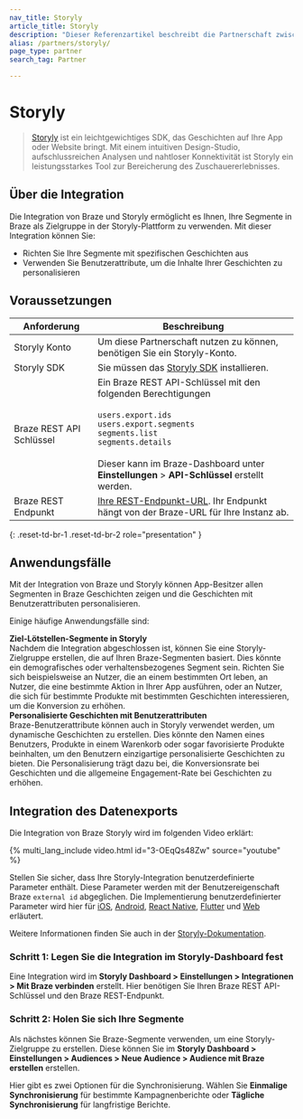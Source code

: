 ```yaml
---
nav_title: Storyly
article_title: Storyly
description: "Dieser Referenzartikel beschreibt die Partnerschaft zwischen Braze und Storyly, einem leichtgewichtigen SDK, das es App-Besitzern ermöglicht, ihre Segmente gezielt einzusetzen und Braze mit mehr First-Party-Daten zu versorgen."
alias: /partners/storyly/
page_type: partner
search_tag: Partner

---
```


# Storyly

> [Storyly](https://www.storyly.io/) ist ein leichtgewichtiges SDK, das Geschichten auf Ihre App oder Website bringt. Mit einem intuitiven Design-Studio, aufschlussreichen Analysen und nahtloser Konnektivität ist Storyly ein leistungsstarkes Tool zur Bereicherung des Zuschauererlebnisses. 



## Über die Integration

Die Integration von Braze und Storyly ermöglicht es Ihnen, Ihre Segmente in Braze als Zielgruppe in der Storyly-Plattform zu verwenden. Mit dieser Integration können Sie:
- Richten Sie Ihre Segmente mit spezifischen Geschichten aus
- Verwenden Sie Benutzerattribute, um die Inhalte Ihrer Geschichten zu personalisieren

## Voraussetzungen

| Anforderung | Beschreibung |
| ----------- | ----------- |
| Storyly Konto | Um diese Partnerschaft nutzen zu können, benötigen Sie ein Storyly-Konto. |
| Storyly SDK | Sie müssen das [Storyly SDK](https://integration.storyly.io/) installieren. |
| Braze REST API Schlüssel | Ein Braze REST API-Schlüssel mit den folgenden Berechtigungen <br><br> `users.export.ids`<br> `users.export.segments`<br> `segments.list`<br> `segments.details` <br><br> Dieser kann im Braze-Dashboard unter **Einstellungen** > **API-Schlüssel** erstellt werden. |
| Braze REST Endpunkt | [Ihre REST-Endpunkt-URL][1]. Ihr Endpunkt hängt von der Braze-URL für Ihre Instanz ab. |
{: .reset-td-br-1 .reset-td-br-2 role="presentation" }

## Anwendungsfälle

Mit der Integration von Braze und Storyly können App-Besitzer allen Segmenten in Braze Geschichten zeigen und die Geschichten mit Benutzerattributen personalisieren.

Einige häufige Anwendungsfälle sind:

__Ziel-Lötstellen-Segmente in Storyly__<br>Nachdem die Integration abgeschlossen ist, können Sie eine Storyly-Zielgruppe erstellen, die auf Ihren Braze-Segmenten basiert. Dies könnte ein demografisches oder verhaltensbezogenes Segment sein. Richten Sie sich beispielsweise an Nutzer, die an einem bestimmten Ort leben, an Nutzer, die eine bestimmte Aktion in Ihrer App ausführen, oder an Nutzer, die sich für bestimmte Produkte mit bestimmten Geschichten interessieren, um die Konversion zu erhöhen.<br>
__Personalisierte Geschichten mit Benutzerattributen__<br>Braze-Benutzerattribute können auch in Storyly verwendet werden, um dynamische Geschichten zu erstellen. Dies könnte den Namen eines Benutzers, Produkte in einem Warenkorb oder sogar favorisierte Produkte beinhalten, um den Benutzern einzigartige personalisierte Geschichten zu bieten. Die Personalisierung trägt dazu bei, die Konversionsrate bei Geschichten und die allgemeine Engagement-Rate bei Geschichten zu erhöhen.

## Integration des Datenexports

Die Integration von Braze Storyly wird im folgenden Video erklärt:

{% multi_lang_include video.html id="3-OEqQs48Zw" source="youtube" %}

Stellen Sie sicher, dass Ihre Storyly-Integration benutzerdefinierte Parameter enthält. Diese Parameter werden mit der Benutzereigenschaft Braze `external id` abgeglichen. Die Implementierung benutzerdefinierter Parameter wird hier für [iOS](https://integration.storyly.io/ios/personalization-customaudience.html), [Android](https://integration.storyly.io/android/personalization-customaudience.html), [React Native](https://integration.storyly.io/react-native/personalization-customaudience.html), [Flutter](https://integration.storyly.io/flutter/personalization-customaudience.html) und [Web](https://integration.storyly.io/web/personalization-customaudience.html) erläutert.

Weitere Informationen finden Sie auch in der [Storyly-Dokumentation](https://docs.storyly.io/page/connect-your-braze-audiences-with-storyly).

### Schritt 1: Legen Sie die Integration im Storyly-Dashboard fest

Eine Integration wird im **Storyly Dashboard > Einstellungen > Integrationen > Mit Braze verbinden** erstellt. Hier benötigen Sie Ihren Braze REST API-Schlüssel und den Braze REST-Endpunkt. 

### Schritt 2: Holen Sie sich Ihre Segmente 

Als nächstes können Sie Braze-Segmente verwenden, um eine Storyly-Zielgruppe zu erstellen. Diese können Sie im **Storyly Dashboard > Einstellungen > Audiences > Neue Audience > Audience mit Braze erstellen** erstellen.

Hier gibt es zwei Optionen für die Synchronisierung. Wählen Sie **Einmalige Synchronisierung** für bestimmte Kampagnenberichte oder **Tägliche Synchronisierung** für langfristige Berichte.


[1]: {{site.baseurl}}/developer_guide/rest_api/basics/#endpoints